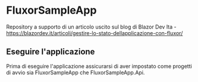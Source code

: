 # FluxorSampleApp

Repository a supporto di un articolo uscito sul blog di Blazor Dev Ita - https://blazordev.it/articoli/gestire-lo-stato-dellapplicazione-con-fluxor/

## Eseguire l'applicazione

Prima di eseguire l'applicazione assicurarsi di aver impostato come progetti di avvio sia FluxorSampleApp che FluxorSampleApp.Api.
